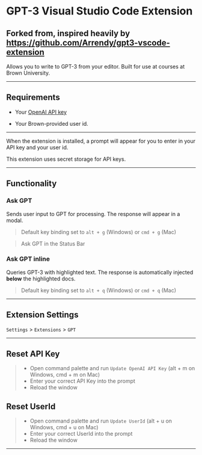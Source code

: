 # GPT-3 Visual Studio Code Extension


## Forked from, inspired heavily by https://github.com/Arrendy/gpt3-vscode-extension

Allows you to write to GPT-3 from your editor. Built for use at courses at Brown University.


---

## Requirements


- Your [OpenAI API key](https://beta.openai.com/account/api-keys)

- Your Brown-provided user id.

--- 


When the extension is installed, a prompt will appear for you to enter in your API key and your user id.

This extension uses secret storage for API keys.

---


## Functionality
### Ask GPT
Sends user input to GPT for processing. The response will appear in a modal.

> Default key binding set to `alt + g` (Windows) or `cmd + g` (Mac)

> Ask GPT in the Status Bar

### Ask GPT inline
Queries GPT-3 with highlighted text. The response is automatically injected **below** the highlighted docs.

> Default key binding set to `alt + q` (Windows) or `cmd + q` (Mac)

---

## Extension Settings
`Settings` > `Extensions` > `GPT`

---

## Reset API Key

> - Open command palette and run `Update OpenAI API Key` (alt + m on Windows, cmd + m on Mac)
> - Enter your correct API Key into the prompt 
> - Reload the window

## Reset UserId

> - Open command palette and run `Update UserId` (alt + u on Windows, cmd + u on Mac)
> - Enter your correct UserId into the prompt 
> - Reload the window
---
